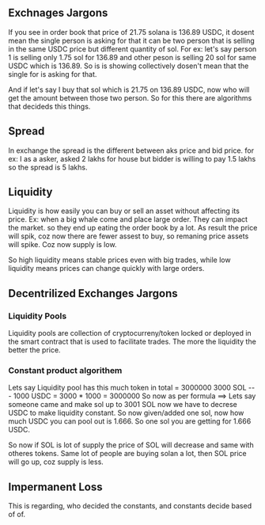## Exchnages Jargons
If you see in order book that price of 21.75 solana is 136.89 USDC, it dosent mean the single person is asking for that 
it can be two person that is selling in the same USDC price but different quantity of sol. For ex: let's say person 1 
is selling only 1.75 sol for 136.89 and other peson is selling 20 sol for same USDC which is 136.89. So is is showing 
collectively dosen't mean that the single for is asking for that. 

And if let's say I buy that sol which is 21.75 on 136.89 USDC, now who will get the amount between those two person. So 
for this there are algorithms that decideds this things.

## Spread 
In exchange the spread is the different between aks price and bid price. for ex: I as a asker, asked 2 lakhs for house
but bidder is willing to pay 1.5 lakhs so the spread is 5 lakhs. 

## Liquidity
Liquidity is how easily you can buy or sell an asset without affecting its price.
Ex: when a big whale come and place large order. They can impact the market.  so they end up eating the order book by a lot. As result the price will spik, coz now there are fewer assest to buy, so remaning price assets will spike. Coz  now supply is low.

So high liquidity means stable prices even with big trades, while low liquidity means prices can change quickly with large orders.

## Decentrilized Exchanges Jargons

### Liquidity Pools 
Liquidity pools are collection of cryptocurreny/token locked or deployed in the smart contract that is used to facilitate trades. The more the liquidity the better the price.

### Constant product algorithem
Lets say Liquidity pool has this much token in total = 3000000
3000 SOL --- 1000 USDC = 3000 * 1000 = 3000000
So now as per formula ==> Lets say someone came and make sol up to 3001 SOL now we have to decrese USDC to make liquidity constant. So now given/added one sol, now how much USDC you can pool out is 1.666. So one sol you are getting for 1.666 USDC.

So now if SOL is lot of supply the price of SOL will decrease and same with otheres tokens.
Same lot of people are buying solan a lot, then SOL price will go up, coz supply is less.

## Impermanent Loss
This is regarding, who decided the constants, and constants decide based of of. 
